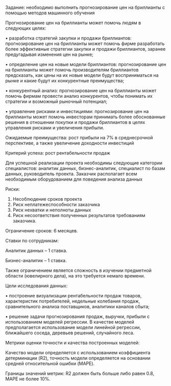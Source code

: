 Задание: необходимо выполнить прогнозирование цен на бриллианты с помощью методов машинного обучения

Прогнозирование цен на бриллианты может помочь людям в следующих целях:

•	разработка стратегий закупки и продажи бриллиантов: прогнозирование цен на бриллианты может помочь фирме разработать более эффективные стратегии закупки и продажи бриллиантов, заранее предугадывая изменения цен на рынке;

•	определение цен на новые модели бриллиантов: прогнозирование цен на бриллианты может помочь производителям бриллиантов предсказать, как цены на их новые модели будут восприниматься на рынке и какие будут их конкурентные преимущества;

•	конкурентный анализ: прогнозирование цен на бриллианты может помочь фирмам провести анализ конкурентов, чтобы понимать их стратегии и возможный рыночный потенциал;

•	управление рисками и инвестициями: прогнозирование цен на бриллианты может помочь инвесторам принимать более обоснованные решения в отношении покупки и продажи бриллиантов в целях управления рисками и увеличения прибыли.

Ожидаемые преимущества: рост прибыли на 7% в среднесрочной перспективе, а также увеличение доходности инвестиций

Критерий успеха: рост рентабельности продаж

Для успешной реализации проекта необходимы следующие категории специалистов: аналитик данных, бизнес-аналитик, специалист по базам данных, руководитель проекта.
Заказчик располагает всем необходимым оборудованием для поведения анализа данных

Риски:
1.	Несоблюдение сроков проекта
2.	Риск неплатежеспособности заказчика
3.	Риск нехватки и неполноты данных
4.	Риск несоответствия полученных результатов требованиям заказчика.

Ограничение сроков: 6 месяцев.  


Ставки по сотрудникам:

Аналитик данных – 1 ставка.

Бизнес-аналитик – 1 ставка.

Также ограничением является сложность в изучении предметной области (ювелирного дела), на это требуется немало времени.

Цели исследования данных:

•	построение визуализации рентабельности продаж товаров, характеристик потребителей, недельные колебания продаж, сравнительного анализа поставщиков, аналитики каналов сбыта;

•	решение задачи прогнозирования продаж, выручки, прибыли с использованием моделей регрессии. В качестве моделей предполагается использование модели линейной регрессии, ближайшего соседа, деревьев решений, случайного леса.

Метрики оценки точности и качества построенных моделей:

Качество модели определяется с использованием коэффициента детерминации (R2), точность модели определяется на основании средней относительной ошибки (MAPE). 

Границы значений метрик: R2 должен быть больше либо равен 0.8, MAPE не более 10%.
